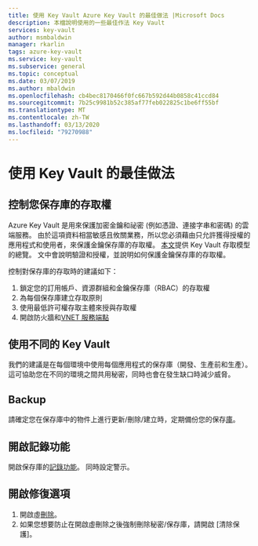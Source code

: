 ```yaml
---
title: 使用 Key Vault Azure Key Vault 的最佳做法 |Microsoft Docs
description: 本檔說明使用的一些最佳作法 Key Vault
services: key-vault
author: msmbaldwin
manager: rkarlin
tags: azure-key-vault
ms.service: key-vault
ms.subservice: general
ms.topic: conceptual
ms.date: 03/07/2019
ms.author: mbaldwin
ms.openlocfilehash: cb4bec8170466f0fc667b592d44b0858c41ccd84
ms.sourcegitcommit: 7b25c9981b52c385af77feb022825c1be6ff55bf
ms.translationtype: MT
ms.contentlocale: zh-TW
ms.lasthandoff: 03/13/2020
ms.locfileid: "79270988"
---
```

# <a name="best-practices-to-use-key-vault"></a>使用 Key Vault 的最佳做法

## <a name="control-access-to-your-vault"></a>控制您保存庫的存取權

Azure Key Vault 是用來保護加密金鑰和祕密 (例如憑證、連接字串和密碼) 的雲端服務。 由於這項資料相當敏感且攸關業務，所以您必須藉由只允許獲得授權的應用程式和使用者，來保護金鑰保存庫的存取權。 [本文](key-vault-secure-your-key-vault.md)提供 Key Vault 存取模型的總覽。 文中會說明驗證和授權，並說明如何保護金鑰保存庫的存取權。

控制對保存庫的存取時的建議如下：
1. 鎖定您的訂用帳戶、資源群組和金鑰保存庫（RBAC）的存取權
2. 為每個保存庫建立存取原則
3. 使用最低許可權存取主體來授與存取權
4. 開啟防火牆和[VNET 服務端點](key-vault-overview-vnet-service-endpoints.md)

## <a name="use-separate-key-vault"></a>使用不同的 Key Vault

我們的建議是在每個環境中使用每個應用程式的保存庫（開發、生產前和生產）。 這可協助您在不同的環境之間共用秘密，同時也會在發生缺口時減少威脅。

## <a name="backup"></a>Backup

請確定您在保存庫中的物件上進行更新/刪除/建立時，定期備份您的保存[庫](https://blogs.technet.microsoft.com/kv/2018/07/20/announcing-backup-and-restore-of-keys-secrets-and-certificates/)。

## <a name="turn-on-logging"></a>開啟記錄功能

開啟保存庫的[記錄功能](key-vault-logging.md)。 同時設定警示。

## <a name="turn-on-recovery-options"></a>開啟修復選項

1. 開啟虛[刪除](key-vault-ovw-soft-delete.md)。
2. 如果您想要防止在開啟虛刪除之後強制刪除秘密/保存庫，請開啟 [清除保護]。
